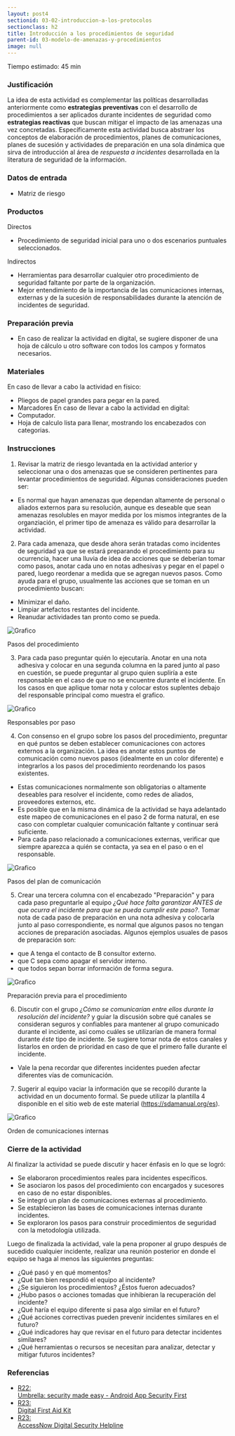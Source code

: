 ```yaml
---
layout: post4
sectionid: 03-02-introduccion-a-los-protocolos
sectionclass: h2
title: Introducción a los procedimientos de seguridad
parent-id: 03-modelo-de-amenazas-y-procedimientos
image: null
---
```

Tiempo estimado: 45 min

### Justificación
La idea de esta actividad es complementar las políticas desarrolladas anteriormente como **estrategias preventivas** con el desarrollo de procedimientos a ser aplicados durante incidentes de seguridad como **estrategias reactivas** que buscan mitigar el impacto de las amenazas una vez concretadas. Específicamente esta actividad busca abstraer los conceptos de elaboración de procedimientos, planes de comunicaciones, planes de sucesión y actividades de preparación en una sola dinámica que sirva de introducción al área de *respuesta a incidentes* desarrollada en la literatura de seguridad de la información.

### Datos de entrada
* Matriz de riesgo

### Productos
Directos
  * Procedimiento de seguridad inicial para uno o dos escenarios puntuales seleccionados.

Indirectos
  * Herramientas para desarrollar cualquier otro procedimiento de seguridad faltante por parte de la organización.
  * Mejor entendimiento de la importancia de las comunicaciones internas, externas y de la sucesión de responsabilidades durante la atención de incidentes de seguridad.

### Preparación previa
  * En caso de realizar la actividad en digital, se sugiere disponer de una hoja de cálculo u otro software con todos los campos y formatos necesarios.

### Materiales
En caso de llevar a cabo la actividad en físico:
  * Pliegos de papel grandes para pegar en la pared.
  * Marcadores
En caso de llevar a cabo la actividad en digital:
  * Computador.
  * Hoja de calculo lista para llenar, mostrando los encabezados con categorias.

### Instrucciones
1. Revisar la matriz de riesgo levantada en la actividad anterior y seleccionar una o dos amenazas que se consideren pertinentes para levantar procedimientos de seguridad. Algunas consideraciones pueden ser:
  * Es normal que hayan amenazas que dependan altamente de personal o aliados externos para su resolución, aunque es deseable que sean amenazas resolubles en mayor medida por los mismos integrantes de la organziación, el primer tipo de amenaza es válido para desarrollar la actividad.

2. Para cada amenaza, que desde ahora serán tratadas como incidentes de seguridad ya que se estará preparando el procedimiento para su ocurrencia, hacer una lluvia de idea de acciones que se deberían tomar como pasos, anotar cada uno en notas adhesivas y pegar en el papel o pared, luego reordenar a medida que se agregan nuevos pasos. Como ayuda para el grupo, usualmente las acciones que se toman en un procedimiento buscan:
  * Minimizar el daño.
  * Limpiar artefactos restantes del incidente.
  * Reanudar actividades tan pronto como se pueda.


![Grafico](/es/assets/images/ES-Grafico-24.png)

Pasos del procedimiento

3. Para cada paso preguntar quién lo ejecutaría. Anotar en una nota adhesiva y colocar en una segunda columna en la pared junto al paso en cuestión, se puede preguntar al grupo quien supliría a este responsable en el caso de que no se encuentre durante el incidente. En los casos en que aplique tomar nota y colocar estos suplentes debajo del responsable principal como muestra el grafico.


![Grafico](/es/assets/images/ES-Grafico-25.png)

Responsables por paso

4. Con consenso en el grupo sobre los pasos del procedimiento, preguntar en qué puntos se deben establecer comunicaciones con actores externos a la organización. La idea es anotar estos puntos de comunicación como nuevos pasos (idealmente en un color diferente) e integrarlos a los pasos del procedimiento reordenando los pasos existentes.
  * Estas comunicaciones normalmente son obligatorias o altamente deseables para resolver el incidente, como redes de aliados, proveedores externos, etc.
  * Es posible que en la misma dinámica de la actividad se haya adelantado este mapeo de comunicaciones en el paso 2 de forma natural, en ese caso con completar cualquier comunicación faltante y continuar será suficiente.
  * Para cada paso relacionado a comunicaciones externas, verificar que siempre aparezca a quién se contacta, ya sea en el paso o en el responsable.

![Grafico](/es/assets/images/ES-Grafico-26.png)

Pasos del plan de comunicación

5. Crear una tercera columna con el encabezado "Preparación" y para cada paso preguntarle al equipo *¿Qué hace falta garantizar ANTES de que ocurra el incidente para que se pueda cumplir este paso?*. Tomar nota de cada paso de preparación en una nota adhesiva y colocarla junto al paso correspondiente, es normal que algunos pasos no tengan acciones de preparación asociadas. Algunos ejemplos usuales de pasos de preparación son:
  * que A tenga el contacto de B consultor externo.
  * que C sepa como apagar el servidor interno.
  * que todos sepan borrar información de forma segura.

![Grafico](/es/assets/images/ES-Grafico-27.png)

Preparación previa para el procedimiento

6. Discutir con el grupo *¿Cómo se comunicarían entre ellos durante la resolución del incidente?* y guiar la discusión sobre qué canales se consideran seguros y confiables para mantener al grupo comunicado durante el incidente, así como cuáles se utilizarían de manera formal durante *éste* tipo de incidente. Se sugiere tomar nota de estos canales y listarlos en orden de prioridad en caso de que el primero falle durante el incidente.
  * Vale la pena recordar que diferentes incidentes pueden afectar diferentes vías de comunicación.

7. Sugerir al equipo vaciar la información que se recopiló durante la actividad en un documento formal. Se puede utilizar la plantilla 4 disponible en el sitio web de este material (https://sdamanual.org/es).

![Grafico](/es/assets/images/ES-Grafico-28.png)

Orden de comunicaciones internas


### Cierre de la actividad
Al finalizar la actividad se puede discutir y hacer énfasis en lo que se logró:
* Se elaboraron procedimientos reales para incidentes específicos.
* Se asociaron los pasos del procedimiento con encargados y sucesores en caso de no estar disponibles.
* Se integró un plan de comunicaciones externas al procedimiento.
* Se establecieron las bases de comunicaciones internas durante incidentes.
* Se exploraron los pasos para construir procedimientos de seguridad con la metodología utilizada.

Luego de finalizada la actividad, vale la pena proponer al grupo después de sucedido cualquier incidente, realizar una reunión posterior en donde el equipo se haga al menos las siguientes preguntas:
  * ¿Qué pasó y en qué momentos?
  * ¿Qué tan bien respondió el equipo al incidente?
  * ¿Se siguieron los procedimientos? ¿Éstos fueron adecuados?
  * ¿Hubo pasos o acciones tomadas que inhibieran la recuperación del incidente?
  * ¿Qué haría el equipo diferente si pasa algo similar en el futuro?
  * ¿Qué acciones correctivas pueden prevenir incidentes similares en el futuro?
  * ¿Qué indicadores hay que revisar en el futuro para detectar incidentes similares?
  * ¿Qué herramientas o recursos se necesitan para analizar, detectar y mitigar futuros incidentes?

### Referencias

<ul class="ref-ul">

<li><a target="_blank" href="https://secfirst.org/"><div class="ref-1">R22: </div>Umbrella: security made easy - Android App Security First</a>
</li>
<li><a target="_blank" href="https://rarenet.github.io/DFAK/es/"><div class="ref-1">R23: </div>Digital First Aid Kit</a>
</li>
<li><a target="_blank" href="https://www.accessnow.org/linea-de-ayuda-en-seguridad-digital/?ignorelocale"><div class="ref-1">R23: </div>AccessNow Digital Security Helpline</a>
</li>

</ul>
